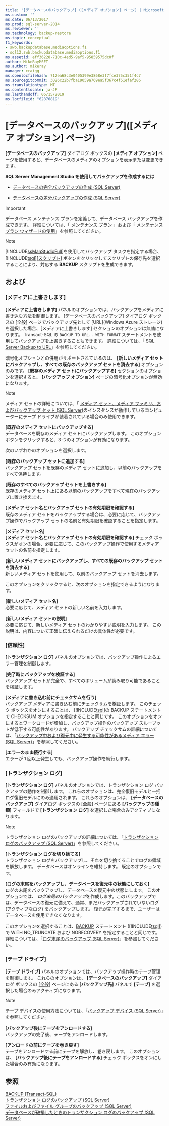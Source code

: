 ```yaml
---
title: '[データベースのバックアップ] ([メディア オプション] ページ) | Microsoft Docs'
ms.custom: ''
ms.date: 06/13/2017
ms.prod: sql-server-2014
ms.reviewer: ''
ms.technology: backup-restore
ms.topic: conceptual
f1_keywords:
- swb.backupdatabase.mediaoptions.f1
- sql12.swb.backupdatabase.mediaoptions.f1
ms.assetid: eff36228-710c-4ed5-9af5-95859575dc0f
author: MikeRayMSFT
ms.author: mikeray
manager: craigg
ms.openlocfilehash: 712ea68c3e0405399e3868e3f7fce375c351f4c7
ms.sourcegitcommit: 3026c22b7fba19059a769ea5f367c4f51efaf286
ms.translationtype: MT
ms.contentlocale: ja-JP
ms.lasthandoff: 06/15/2019
ms.locfileid: "62876819"
---
```

# <a name="back-up-database-media-options-page"></a>[データベースのバックアップ]\([メディア オプション] ページ)
  **[データベースのバックアップ]** ダイアログ ボックスの **[メディア オプション]** ページを使用すると、データベースのメディアのオプションを表示または変更できます。  
  
 **SQL Server Management Studio を使用してバックアップを作成するには**  
  
-   [データベースの完全バックアップの作成 &#40;SQL Server&#41;](create-a-full-database-backup-sql-server.md)  
  
-   [データベースの差分バックアップの作成 &#40;SQL Server&#41;](create-a-differential-database-backup-sql-server.md)  
  
> [!IMPORTANT]  
>  データベース メンテナンス プランを定義して、データベース バックアップを作成できます。 詳細については、「 [メンテナンス プラン](../maintenance-plans/maintenance-plans.md) 」および「 [メンテナンス プラン ウィザードの使用](../maintenance-plans/use-the-maintenance-plan-wizard.md)」を参照してください。  
  
> [!NOTE]  
>  [!INCLUDE[ssManStudioFull](../../includes/ssmanstudiofull-md.md)]を使用してバックアップ タスクを指定する場合、 [!INCLUDE[tsql](../../includes/tsql-md.md)][[スクリプト]](/sql/t-sql/statements/backup-transact-sql) ボタンをクリックしてスクリプトの保存先を選択することにより、対応する **BACKUP** スクリプトを生成できます。  
  
## <a name="options"></a>および  
  
### <a name="overwrite-media"></a>[メディアに上書きします]  
 **[メディアに上書きします]** パネルのオプションでは、バックアップをメディアに書き込む方法を制御します。 [データベースのバックアップ] ダイアログ ボックスの [全般] ページでバックアップ先として [URL]\(Windows Azure ストレージ) を選択した場合、[メディアに上書きします] セクションのオプションは無効になります。 Transact-SQL の `BACKUP TO URL.. WITH FORMAT` ステートメントを使用してバックアップを上書きすることもできます。 詳細については、「 [SQL Server Backup to URL](sql-server-backup-to-url.md)」を参照してください。  
  
 暗号化オプションとの併用がサポートされているのは、 **[新しいメディア セットにバックアップし、すべての既存のバックアップ セットを消去する]** オプションのみです。 **[既存のメディア セットにバックアップする]** セクションのオプションを選択すると、 **[バックアップ オプション]** ページの暗号化オプションが無効になります。  
  
> [!NOTE]  
>  メディア セットの詳細については、「 [メディア セット、メディア ファミリ、およびバックアップ セット &#40;SQL Server&#41;](media-sets-media-families-and-backup-sets-sql-server.md)のインスタンスが動作しているコンピューターにテープ ドライブが装着されている場合のみ使用できます。  
  
 **[既存のメディア セットにバックアップする]**  
 データベースを既存のメディア セットにバックアップします。 このオプション ボタンをクリックすると、3 つのオプションが有効になります。  
  
 次のいずれかのオプションを選択します。  
  
 **[既存のバックアップ セットに追加する]**  
 バックアップ セットを既存のメディア セットに追加し、以前のバックアップをすべて保持します。  
  
 **[既存のすべてのバックアップ セットを上書きする]**  
 既存のメディア セット上にある以前のバックアップをすべて現在のバックアップに置き換えます。  
  
 **[メディア セット名とバックアップ セットの有効期限を確認する]**  
 既存のメディア セットをバックアップする場合は、必要に応じて、バックアップ操作でバックアップ セットの名前と有効期限を確認することを指定します。  
  
 **[メディア セット名]**  
 **[メディア セット名とバックアップ セットの有効期限を確認する]** チェック ボックスがオンの場合、必要に応じて、このバックアップ操作で使用するメディア セットの名前を指定します。  
  
 **[新しいメディア セットにバックアップし、すべての既存のバックアップ セットを消去する]**  
 新しいメディア セットを使用して、以前のバックアップ セットを消去します。  
  
 このオプションをクリックすると、次のオプションを指定できるようになります。  
  
 **[新しいメディア セット名]**  
 必要に応じて、メディア セットの新しい名前を入力します。  
  
 **[新しいメディア セットの説明]**  
 必要に応じて、新しいメディア セットのわかりやすい説明を入力します。 この説明は、内容について正確に伝えられるだけの具体性が必要です。  
  
### <a name="reliability"></a>[信頼性]  
 **[トランザクション ログ]** パネルのオプションでは、バックアップ操作によるエラー管理を制御します。  
  
 **[完了時にバックアップを検証する]**  
 バックアップ セットが完全で、すべてのボリュームが読み取り可能であることを検証します。  
  
 **[メディアに書き込む前にチェックサムを行う]**  
 バックアップ メディアに書き込む前にチェックサムを検証します。 このチェック ボックスをオンにすることは、 [!INCLUDE[tsql](../../includes/tsql-md.md)]の BACKUP ステートメントで CHECKSUM オプションを指定することと同じです。 このオプションをオンにするとワークロードが増加し、バックアップ操作のバックアップ スループットが低下する可能性があります。 バックアップ チェックサムの詳細については、「[バックアップ中および復元中に発生する可能性があるメディア エラー &#40;SQL Server&#41;](possible-media-errors-during-backup-and-restore-sql-server.md)」を参照してください。  
  
 **[エラーのまま続行する]**  
 エラーが 1 回以上発生しても、バックアップ操作を続行します。  
  
### <a name="transaction-log"></a>[トランザクション ログ]  
 **[トランザクション ログ]** パネルのオプションでは、トランザクション ログ バックアップの動作を制御します。 これらのオプションは、完全復旧モデルと一括ログ復旧モデルにのみ適用されます。 これらのオプションは、 **[データベースのバックアップ]** ダイアログ ボックスの [[全般]](../../integration-services/general-page-of-integration-services-designers-options.md) ページにある **[バックアップの種類]** フィールドで **[トランザクション ログ]** を選択した場合のみアクティブになります。  
  
> [!NOTE]  
>  トランザクション ログのバックアップの詳細については、「[トランザクション ログのバックアップ &#40;SQL Server&#41;](transaction-log-backups-sql-server.md)」を参照してください。  
  
 **[トランザクション ログを切り捨てる]**  
 トランザクション ログをバックアップし、それを切り捨てることでログの領域を解放します。 データベースはオンラインを維持します。 既定のオプションです。  
  
 **[ログの末尾をバックアップし、データベースを復元中の状態にしておく]**  
 ログの末尾をバックアップし、データベースを復元中の状態にします。 このオプションでは、 *ログ末尾のバックアップ*を作成します。このバックアップでは、データベースの復元に備えて、通常、まだバックアップされていないログ (アクティブなログ) をバックアップします。 復元が完了するまで、ユーザーはデータベースを使用できなくなります。  
  
 このオプションを選択することは、[BACKUP](/sql/t-sql/statements/backup-transact-sql) ステートメント ([!INCLUDE[tsql](../../includes/tsql-md.md)]) で WITH NO_TRUNCATE および NORECOVERY を指定することと同じです。 詳細については、「[ログ末尾のバックアップ &#40;SQL Server&#41;](tail-log-backups-sql-server.md)」を参照してください。  
  
### <a name="tape-drive"></a>[テープ ドライブ]  
 **[テープ ドライブ]** パネルのオプションでは、バックアップ操作時のテープ管理を制御します。 これらのオプションは、 **[データベースのバックアップ]** ダイアログ ボックスの [[全般]](../../integration-services/general-page-of-integration-services-designers-options.md) ページにある **[バックアップ先]** パネルで **[テープ]** を選択した場合のみアクティブになります。  
  
> [!NOTE]  
>  テープ デバイスの使用方法については、「[バックアップ デバイス &#40;SQL Server&#41;](backup-devices-sql-server.md)」を参照してください。  
  
 **[バックアップ後にテープをアンロードする]**  
 バックアップの完了後、テープをアンロードします。  
  
 **[アンロードの前にテープを巻き戻す]**  
 テープをアンロードする前にテープを解放し、巻き戻します。 このオプションは、 **[バックアップ後にテープをアンロードする]** チェック ボックスをオンにした場合のみ有効になります。  
  
## <a name="see-also"></a>参照  
 [BACKUP &#40;Transact-SQL&#41;](/sql/t-sql/statements/backup-transact-sql)   
 [トランザクション ログのバックアップ &#40;SQL Server&#41;](back-up-a-transaction-log-sql-server.md)   
 [ファイルおよびファイル グループのバックアップ &#40;SQL Server&#41;](back-up-files-and-filegroups-sql-server.md)   
 [データベースが破損したときのトランザクション ログのバックアップ &#40;SQL Server&#41;](back-up-the-transaction-log-when-the-database-is-damaged-sql-server.md)  
  
  
